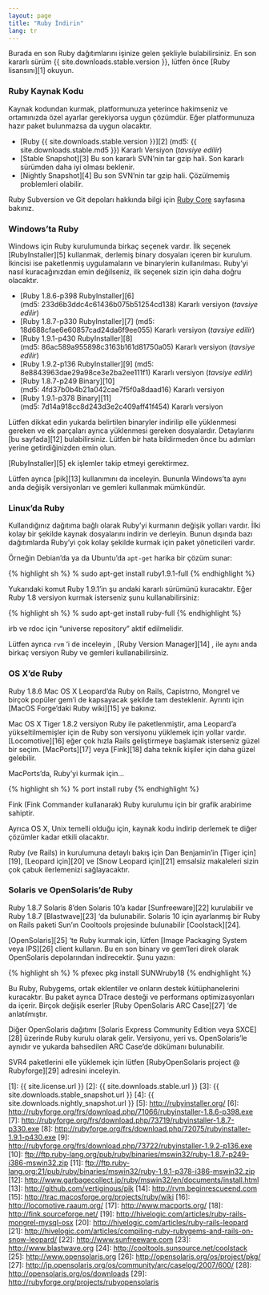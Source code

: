 ```yaml
---
layout: page
title: "Ruby İndirin"
lang: tr
---
```


Burada en son Ruby dağıtımlarını işinize gelen şekliyle bulabilirsiniz.
En son kararlı sürüm {{ site.downloads.stable.version }},
lütfen önce [Ruby lisansını][1] okuyun.

### Ruby Kaynak Kodu

Kaynak kodundan kurmak, platformunuza yeterince hakimseniz ve
ortamınızda özel ayarlar gerekiyorsa uygun çözümdür. Eğer platformunuza
hazır paket bulunmazsa da uygun olacaktır.

* [Ruby {{ site.downloads.stable.version }}][2]
  (md5:&nbsp;{{ site.downloads.stable.md5 }})
  Kararlı Versiyon (*tavsiye edilir*)
* [Stable Snapshot][3] Bu son kararlı SVN’nin tar gzip hali. Son kararlı
  sürümden daha iyi olması beklenir.
* [Nightly Snapshot][4] Bu son SVN’nin tar gzip hali. Çözülmemiş
  problemleri olabilir.

Ruby Subversion ve Git depoları hakkında bilgi için [Ruby
Core](/en/community/ruby-core/) sayfasına bakınız.

### Windows’ta Ruby

Windows için Ruby kurulumunda birkaç seçenek vardır. İlk seçenek
[RubyInstaller][5] kullanmak, derlemiş binary dosyaları içeren bir
kurulum. İkincisi ise paketlenmiş uygulamaların ve binarylerin
kullanılması. Ruby’yi nasıl kuracağınızdan emin değilseniz, ilk seçenek
sizin için daha doğru olacaktır.

* [Ruby 1.8.6-p398 RubyInstaller][6]
  (md5:&nbsp;233d6b3ddc4c61436b075b51254cd138) Kararlı versiyon (*tavsiye
  edilir*)
* [Ruby 1.8.7-p330 RubyInstaller][7] (md5:&nbsp;
  18d688cfae6e60857cad24da6f9ee055) Kararlı versiyon (*tavsiye edilir*)
* [Ruby 1.9.1-p430 RubyInstaller][8]
  (md5:&nbsp;86ac589a955898c3163b161d81750a05) Kararlı versiyon (*tavsiye
  edilir*)
* [Ruby 1.9.2-p136 RubyInstaller][9] (md5:&nbsp;
  8e8843963dae29a98ce3e2ba2ee111f1) Kararlı versiyon (*tavsiye edilir*)
* [Ruby 1.8.7-p249 Binary][10] (md5:&nbsp;4fd37b0b4b21a042cae7f5f0a8daad16)
  Kararlı versiyon
* [Ruby 1.9.1-p378 Binary][11] (md5:&nbsp;7d14a918cc8d243d3e2c409aff41f454)
  Kararlı versiyon

Lütfen dikkat edin yukarda belirtilen binaryler indirilip elle
yüklenmesi gereken ve ek parçaları ayrıca yüklenmesi gereken
dosyalardır. Detaylarını [bu sayfada][12] bulabilirsiniz. Lütfen bir
hata bildirmeden önce bu adımları yerine getirdiğinizden emin olun.

[RubyInstaller][5] ek işlemler takip etmeyi gerektirmez.

Lütfen ayrıca [pik][13] kullanımını da inceleyin. Bununla Windows’ta
aynı anda değişik versiyonları ve gemleri kullanmak mümkündür.

### Linux’da Ruby

Kullandığınız dağıtıma bağlı olarak Ruby’yi kurmanın değişik yolları
vardır. İlki kolay bir şekilde kaynak dosyalarını indirin ve derleyin.
Bunun dışında bazı dağıtımlarda Ruby’yi çok kolay şekilde kurmak için
paket yöneticileri vardır.

Örneğin Debian’da ya da Ubuntu’da `apt-get` harika bir çözüm sunar:

{% highlight sh %}
% sudo apt-get install ruby1.9.1-full
{% endhighlight %}

Yukarıdaki komut Ruby 1.9.1’in şu andaki kararlı sürümünü kuracaktır.
Eğer Ruby 1.8 versiyon kurmak isterseniz şunu kullanabilirsiniz:

{% highlight sh %}
% sudo apt-get install ruby-full
{% endhighlight %}

irb ve rdoc için “universe repository” aktif edilmelidir.

Lütfen ayrıca `rvm` ‘i de inceleyin , [Ruby Version Manager][14] , ile
aynı anda birkaç versiyon Ruby ve gemleri kullanabilirsiniz.

### OS X’de Ruby

Ruby 1.8.6 Mac OS X Leopard’da Ruby on Rails, Capistrno, Mongrel ve
birçok popüler gem’i de kapsayacak şekilde tam desteklenir. Ayrıntı için
[MacOS Forge’daki Ruby wiki][15] ye bakınız.

Mac OS X Tiger 1.8.2 versiyon Ruby ile paketlenmiştir, ama Leopard’a
yükseltilmemişler için de Ruby son versiyonu yüklemek için yollar
vardır. [Locomotive][16] eğer çok hızla Rails geliştirmeye başlamak
isterseniz güzel bir seçim. [MacPorts][17] veya [Fink][18] daha teknik
kişiler için daha güzel gelebilir.

MacPorts’da, Ruby’yi kurmak için…

{% highlight sh %}
% port install ruby
{% endhighlight %}

Fink (Fink Commander kullanarak) Ruby kurulumu için bir grafik arabirime
sahiptir.

Ayrıca OS X, Unix temelli olduğu için, kaynak kodu indirip derlemek te
diğer çözümler kadar etkili olacaktır.

Ruby (ve Rails) in kurulumuna detaylı bakış için Dan Benjamin’in [Tiger
için][19], [Leopard için][20] ve [Snow Leopard için][21] emsalsiz
makaleleri sizin çok çabuk ilerlemenizi sağlayacaktır.

### Solaris ve OpenSolaris’de Ruby

Ruby 1.8.7 Solaris 8’den Solaris 10’a kadar [Sunfreeware][22]
kurulabilir ve Ruby 1.8.7 [Blastwave][23] ‘da bulunabilir. Solaris 10
için ayarlanmış bir Ruby on Rails paketi Sun’ın Cooltools projesinde
bulunabilir [Coolstack][24].

[OpenSolaris][25] ‘te Ruby kurmak için, lütfen [Image Packaging System
veya IPS][26] client kullanın. Bu en son binary ve gem’leri direk olarak
OpenSolaris depolarından indirecektir. Şunu yazın:

{% highlight sh %}
% pfexec pkg install SUNWruby18
{% endhighlight %}

Bu Ruby, Rubygems, ortak eklentiler ve onların destek kütüphanelerini
kuracaktır. Bu paket ayrıca DTrace desteği ve performans
optimizasyonları da içerir. Birçok değişik eserler [Ruby OpenSolaris ARC
Case][27] ‘de anlatılmıştır.

Diğer OpenSolaris dağıtımı [Solaris Express Community Edition veya
SXCE][28] üzerinde Ruby kurulu olarak gelir. Versiyonu, yeri vs.
OpenSolaris’le aynıdır ve yukarda bahsedilen ARC Case’de dökümanı
bulunabilir.

SVR4 paketlerini elle yüklemek için lütfen [RubyOpenSolaris project @
Rubyforge][29] adresini inceleyin.



[1]: {{ site.license.url }}
[2]: {{ site.downloads.stable.url }}
[3]: {{ site.downloads.stable_snapshot.url }}
[4]: {{ site.downloads.nightly_snapshot.url }}
[5]: http://rubyinstaller.org/
[6]: http://rubyforge.org/frs/download.php/71066/rubyinstaller-1.8.6-p398.exe
[7]: http://rubyforge.org/frs/download.php/73719/rubyinstaller-1.8.7-p330.exe
[8]: http://rubyforge.org/frs/download.php/72075/rubyinstaller-1.9.1-p430.exe
[9]: http://rubyforge.org/frs/download.php/73722/rubyinstaller-1.9.2-p136.exe
[10]: ftp://ftp.ruby-lang.org/pub/ruby/binaries/mswin32/ruby-1.8.7-p249-i386-mswin32.zip
[11]: ftp://ftp.ruby-lang.org:21/pub/ruby/binaries/mswin32/ruby-1.9.1-p378-i386-mswin32.zip
[12]: http://www.garbagecollect.jp/ruby/mswin32/en/documents/install.html
[13]: http://github.com/vertiginous/pik
[14]: http://rvm.beginrescueend.com
[15]: http://trac.macosforge.org/projects/ruby/wiki
[16]: http://locomotive.raaum.org/
[17]: http://www.macports.org/
[18]: http://fink.sourceforge.net/
[19]: http://hivelogic.com/articles/ruby-rails-mongrel-mysql-osx
[20]: http://hivelogic.com/articles/ruby-rails-leopard
[21]: http://hivelogic.com/articles/compiling-ruby-rubygems-and-rails-on-snow-leopard/
[22]: http://www.sunfreeware.com
[23]: http://www.blastwave.org
[24]: http://cooltools.sunsource.net/coolstack
[25]: http://www.opensolaris.org
[26]: http://opensolaris.org/os/project/pkg/
[27]: http://jp.opensolaris.org/os/community/arc/caselog/2007/600/
[28]: http://opensolaris.org/os/downloads
[29]: http://rubyforge.org/projects/rubyopensolaris
